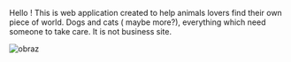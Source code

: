 Hello !
This is web application created to help animals lovers find their own piece of world.
Dogs and cats ( maybe more?), everything which need someone to take care. It is not business site. 

![obraz](https://github.com/user-attachments/assets/9a9618f2-f108-47c3-b98b-db47a7759c3a)
